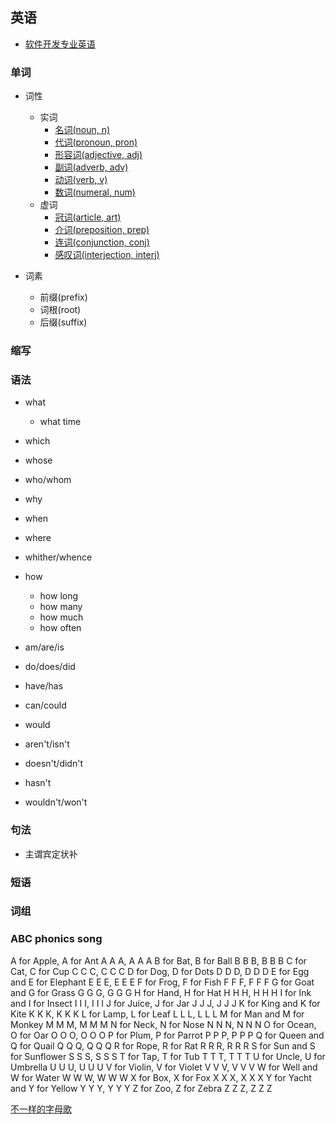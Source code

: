 ## 英语

- [软件开发专业英语](./development)

### 单词

- 词性
  - 实词
    -  [名词(noun, n)](./noun)
    -  [代词(pronoun, pron)](./pronoun)
    -  [形容词(adjective, adj)](./adjective)
    -  [副词(adverb, adv)](./adverb)
    -  [动词(verb, v)](./verb)
    -  [数词(numeral, num)](./numeral)
  - 虚词
    - [冠词(article, art)](./article)
    - [介词(preposition, prep)](./preposition)
    - [连词(conjunction, conj)](./conjunction)
    - [感叹词(interjection, interj)](./interjection)

- 词素
  - 前缀(prefix)
  - 词根(root)
  - 后缀(suffix)

### 缩写

### 语法

- what
  - what time
- which
- whose
- who/whom
- why
- when
- where
- whither/whence
- how
  - how long
  - how many
  - how much
  - how often

- am/are/is
- do/does/did
- have/has
- can/could
- would
- aren't/isn't
- doesn't/didn't
- hasn't
- wouldn't/won't

### 句法

- 主谓宾定状补

### 短语

### 词组

### ABC phonics song

A for Apple, A for Ant
A A A, A A A
B for Bat, B for Ball
B B B, B B B
C for Cat, C for Cup
C C C, C C C
D for Dog, D for Dots
D D D, D D D
E for Egg and E for Elephant
E E E, E E E
F for Frog, F for Fish
F F F, F F F
G for Goat and G for Grass
G G G, G G G
H for Hand, H for Hat
H H H, H H H
I for Ink and I for Insect
I I I, I I I
J for Juice, J for Jar
J J J, J J J
K for King and K for Kite
K K K, K K K
L for Lamp, L for Leaf
L L L, L L L
M for Man and M for Monkey
M M M, M M M
N for Neck, N for Nose
N N N, N N N
O for Ocean, O for Oar
O O O, O O O
P for Plum, P for Parrot
P P P, P P P
Q for Queen and Q for Quail
Q Q Q, Q Q Q
R for Rope, R for Rat
R R R, R R R
S for Sun and S for Sunflower
S S S, S S S
T for Tap, T for Tub
T T T, T T T
U for Uncle, U for Umbrella
U U U, U U U
V for Violin, V for Violet
V V V, V V V
W for Well and W for Water
W W W, W W W
X for Box, X for Fox
X X X, X X X
Y for Yacht and Y for Yellow
Y Y Y, Y Y Y
Z for Zoo, Z for Zebra
Z Z Z, Z Z Z

[不一样的字母歌](https://zhuanlan.zhihu.com/p/100441561)
